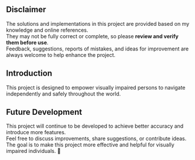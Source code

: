 ## Disclaimer
The solutions and implementations in this project are provided based on my knowledge and online references.  
They may not be fully correct or complete, so please **review and verify them before use**.  
Feedback, suggestions, reports of mistakes, and ideas for improvement are always welcome to help enhance the project.


## Introduction 
This project is designed to empower visually impaired persons to navigate independently and safely throughout the world.

## Future Development
This project will continue to be developed to achieve better accuracy and introduce more features.  
Feel free to discuss improvements, share suggestions, or contribute ideas.  
The goal is to make this project more effective and helpful for visually impaired individuals. 🚀

